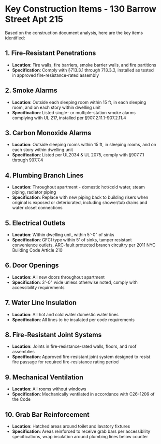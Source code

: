 # Key Construction Items - 130 Barrow Street Apt 215

Based on the construction document analysis, here are the key items identified:

## 1. Fire-Resistant Penetrations
- **Location**: Fire walls, fire barriers, smoke barrier walls, and fire partitions
- **Specification**: Comply with §713.3.1 through 713.3.3, installed as tested in approved fire-resistance-rated assembly

## 2. Smoke Alarms
- **Location**: Outside each sleeping room within 15 ft, in each sleeping room, and on each story within dwelling unit
- **Specification**: Listed single- or multiple-station smoke alarms complying with UL 217, installed per §907.2.11.1-907.2.11.4

## 3. Carbon Monoxide Alarms
- **Location**: Outside sleeping rooms within 15 ft, in sleeping rooms, and on each story within dwelling unit
- **Specification**: Listed per UL2034 & UL 2075, comply with §907.7.1 through 907.7.4

## 4. Plumbing Branch Lines
- **Location**: Throughout apartment - domestic hot/cold water, steam piping, radiator piping
- **Specification**: Replace with new piping back to building risers when original is exposed or deteriorated, including shower/tub drains and water closet connections

## 5. Electrical Outlets
- **Location**: Within dwelling unit, within 5'-0" of sinks
- **Specification**: GFCI type within 5' of sinks, tamper resistant convenience outlets, ARC-fault protected branch circuitry per 2011 NYC Building Code Article 210

## 6. Door Openings
- **Location**: All new doors throughout apartment
- **Specification**: 3'-0" wide unless otherwise noted, comply with accessibility requirements

## 7. Water Line Insulation
- **Location**: All hot and cold water domestic water lines
- **Specification**: All lines to be insulated per code requirements

## 8. Fire-Resistant Joint Systems
- **Location**: Joints in fire-resistance-rated walls, floors, and roof assemblies
- **Specification**: Approved fire-resistant joint system designed to resist fire passage for required fire-resistance rating period

## 9. Mechanical Ventilation
- **Location**: All rooms without windows
- **Specification**: Mechanically ventilated in accordance with C26-1206 of the Code

## 10. Grab Bar Reinforcement
- **Location**: Hatched areas around toilet and lavatory fixtures
- **Specification**: Areas reinforced to receive grab bars per accessibility specifications, wrap insulation around plumbing lines below counter

